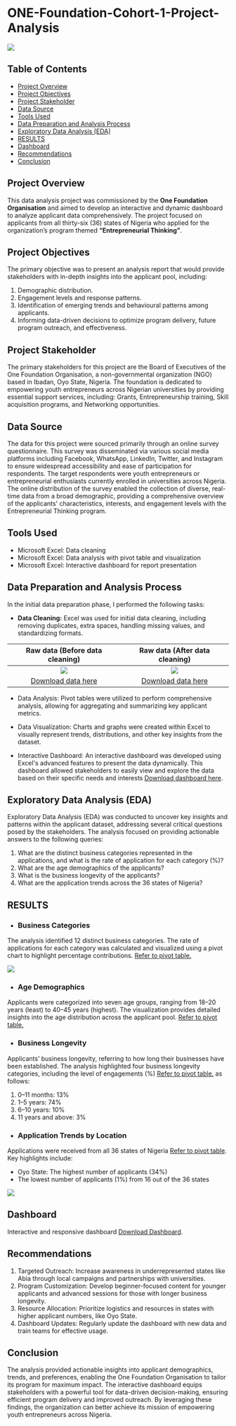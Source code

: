 # ONE-Foundation-Cohort-1-Project-Analysis
![](Intro.jpeg)

## Table of Contents
- [Project Overview](#project-overview)
- [Project Objectives](#project-objectives)
- [Project Stakeholder](#project-stakeholder)
- [Data Source](#data-source)
- [Tools Used](#tools-used)
- [Data Preparation and Analysis Process](#data-preparation-and-analysis-process)
- [Exploratory Data Analysis (EDA)](#exploratory-data-analysis-eda)
- [RESULTS](#results)
- [Dashboard](#dashboard)
- [Recommendations](#recommendations) 
- [Conclusion](#conclusion)

## Project Overview

This data analysis project was commissioned by the **One Foundation Organisation** and aimed to develop an interactive and dynamic dashboard to analyze applicant data comprehensively. 
The project focused on applicants from all thirty-six (36) states of Nigeria who applied for the organization’s program themed **“Entrepreneurial Thinking”**.

## Project Objectives

The primary objective was to present an analysis report that would provide stakeholders with in-depth insights into the applicant pool, including:
1. Demographic distribution.
2. Engagement levels and response patterns.
3. Identification of emerging trends and behavioural patterns among applicants.
4. Informing data-driven decisions to optimize program delivery, future program outreach, and effectiveness.

## Project Stakeholder

The primary stakeholders for this project are the Board of Executives of the One Foundation Organisation, a non-governmental organization (NGO) based in Ibadan, Oyo State, Nigeria. 
The foundation is dedicated to empowering youth entrepreneurs across Nigerian universities by providing essential support services, including: Grants, Entrepreneurship training, Skill acquisition programs, and Networking opportunities.

## Data Source

The data for this project were sourced primarily through an online survey questionnaire. This survey was disseminated via various social media platforms including Facebook, WhatsApp, LinkedIn, Twitter, and Instagram to ensure widespread accessibility and ease of participation for respondents. 
The target respondents were youth entrepreneurs or entrepreneurial enthusiasts currently enrolled in universities across Nigeria. 
The online distribution of the survey enabled the collection of diverse, real-time data from a broad demographic, providing a comprehensive overview of the applicants' characteristics, interests, and engagement levels with the Entrepreneurial Thinking program.

## Tools Used

- Microsoft Excel: Data cleaning
- Microsoft Excel: Data analysis with pivot table and visualization
- Microsoft Excel: Interactive dashboard for report presentation 

## Data Preparation and Analysis Process

In the initial data preparation phase, I performed the following tasks:
- **Data Cleaning:** Excel was used for initial data cleaning, including removing duplicates, extra spaces, handling missing values, and standardizing formats.

**Raw data (Before data cleaning)**              |  **Raw data (After data cleaning)**
:----------------------------------------------: | :------------------------------:
![](Data_Before_cleaning.png)                    |  ![](Data_After_Cleaning.png)  
[Download data here](Raw_Uncleaned_Data.xlsx)    |  [Download data here](Cleaned_data.xlsx)

- Data Analysis: Pivot tables were utilized to perform comprehensive analysis, allowing for aggregating and summarizing key applicant metrics.
  
- Data Visualization: Charts and graphs were created within Excel to visually represent trends, distributions, and other key insights from the dataset.
  
- Interactive Dashboard: An interactive dashboard was developed using Excel's advanced features to present the data dynamically. This dashboard allowed stakeholders to easily view and explore the data based on their specific needs and interests [Download dashboard here](ONEF_Project.xlsx).

## Exploratory Data Analysis (EDA)

Exploratory Data Analysis (EDA) was conducted to uncover key insights and patterns within the applicant dataset, addressing several critical questions posed by the stakeholders. The analysis focused on providing actionable answers to the following queries:
1.	What are the distinct business categories represented in the applications, and what is the rate of application for each category (%)?
2.	What are the age demographics of the applicants?
3.	What is the business longevity of the applicants?
4.	What are the application trends across the 36 states of Nigeria?

## RESULTS

- ### Business Categories
The analysis identified 12 distinct business categories. The rate of applications for each category was calculated and visualized using a pivot chart to highlight percentage contributions. [Refer to pivot table.](ONEF_Project.xlsx)

![](Business_Categories.png)

- ### Age Demographics
Applicants were categorized into seven age groups, ranging from 18–20 years (least) to 40–45 years (highest). The visualization provides detailed insights into the age distribution across the applicant pool. [Refer to pivot table.](ONEF_Project.xlsx)

- ### Business Longevity
Applicants’ business longevity, referring to how long their businesses have been established. The analysis highlighted four business longevity categories, including the level of engagements (%) [Refer to pivot table.](ONEF_Project.xlsx) as follows:
1.	0–11 months: 13%
2.	1–5 years: 74% 
3.	6–10 years: 10%
4.	11 years and above: 3%

- ### Application Trends by Location
Applications were received from all 36 states of Nigeria [Refer to pivot table](ONEF_Project.xlsx). Key highlights include:
- Oyo State: The highest number of applicants (34%)
- The lowest number of applicants (1%) from 16 out of the 36 states

![](State_Distribution.png)

## Dashboard

Interactive and responsive dashboard [Download Dashboard](ONEF_Project.xlsx).

## Recommendations
1.	Targeted Outreach: Increase awareness in underrepresented states like Abia through local campaigns and partnerships with universities.
2.	Program Customization: Develop beginner-focused content for younger applicants and advanced sessions for those with longer business longevity.
3.	Resource Allocation: Prioritize logistics and resources in states with higher applicant numbers, like Oyo State.
4.	Dashboard Updates: Regularly update the dashboard with new data and train teams for effective usage.

## Conclusion
The analysis provided actionable insights into applicant demographics, trends, and preferences, enabling the One Foundation Organisation to tailor its program for maximum impact. The interactive dashboard equips stakeholders with a powerful tool for data-driven decision-making, ensuring efficient program delivery and improved outreach. By leveraging these findings, the organization can better achieve its mission of empowering youth entrepreneurs across Nigeria.









